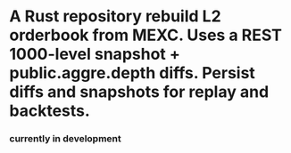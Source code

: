 # A Rust repository rebuild L2 orderbook from MEXC. Uses a REST 1000-level snapshot + public.aggre.depth diffs. Persist diffs and snapshots for replay and backtests.

### currently in development 